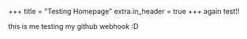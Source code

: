 +++
title = "Testing Homepage"
extra.in_header = true
+++
again
test!!

this is me testing my github webhook :D
